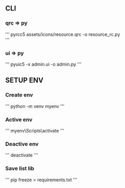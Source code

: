 ## CLI
### qrc => py
'''
pyrcc5 assets/icons/resource.qrc -o resource_rc.py  
'''

### ui => py
'''
pyuic5 -x admin.ui -o admin.py
'''

## SETUP ENV
### Create env
'''
python -m venv myenv
'''

### Active env
'''
myenv\Scripts\activate
'''

###  Deactive env
'''
deactivate
'''

### Save list lib
'''
pip freeze > requirements.txt
'''